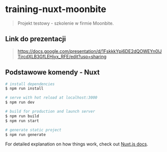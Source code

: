 # training-nuxt-moonbite

> Projekt testowy - szkolenie w firmie Moonbite. 

## Link do prezentacji

> https://docs.google.com/presentation/d/1FskkkYpi6DE2dQOWEYn0lJTjrcdXLB3GfLEHjyx_RFE/edit?usp=sharing


## Podstawowe komendy - Nuxt

``` bash
# install dependencies
$ npm run install

# serve with hot reload at localhost:3000
$ npm run dev

# build for production and launch server
$ npm run build
$ npm run start

# generate static project
$ npm run generate
```

For detailed explanation on how things work, check out [Nuxt.js docs](https://nuxtjs.org).
